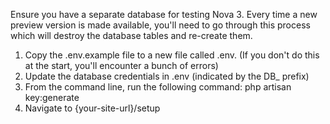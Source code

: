 Ensure you have a separate database for testing Nova 3. Every time a new preview version is made available, you'll need to go through this process which will destroy the database tables and re-create them.

1. Copy the .env.example file to a new file called .env. (If you don't do this at the start, you'll encounter a bunch of errors)
2. Update the database credentials in .env (indicated by the DB_ prefix)
3. From the command line, run the following command: php artisan key:generate
4. Navigate to {your-site-url}/setup